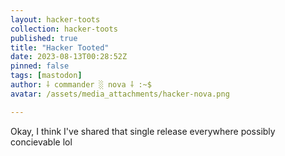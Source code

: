```yaml
---
layout: hacker-toots
collection: hacker-toots
published: true
title: "Hacker Tooted"
date: 2023-08-13T00:28:52Z
pinned: false
tags: [mastodon]
author: ⸸ commander ░ nova ⸸ :~$
avatar: /assets/media_attachments/hacker-nova.png

---
```


<p>Okay, I think I&#39;ve shared that single release everywhere possibly concievable lol</p>


